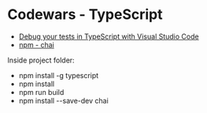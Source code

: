 # Codewars - TypeScript
- [Debug your tests in TypeScript with Visual Studio Code](https://itnext.io/debug-your-tests-in-typescript-with-visual-studio-code-911a4cada9cd)
- [npm - chai](https://www.npmjs.com/package/chai)

Inside project folder:
- npm install -g typescript
- npm install
- npm run build
- npm install --save-dev chai  
